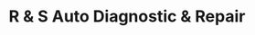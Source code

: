 ---
title: "R & S Auto Diagnostic & Repair"
url: /woodside/r-and-s-auto-diagnostic-and-repair/
shop: car repair
---